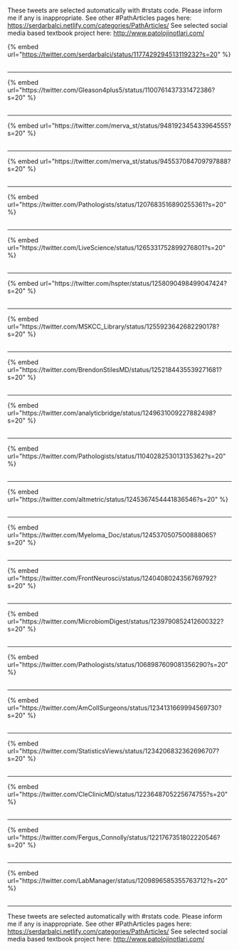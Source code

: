 

These tweets are selected automatically with #rstats code. Please inform me if any is inappropriate.
See other #PathArticles pages here: https://serdarbalci.netlify.com/categories/PathArticles/ 
See selected social media based textbook project here: http://www.patolojinotlari.com/

{% embed url="https://twitter.com/serdarbalci/status/1177429294513119232?s=20" %}<br>
<br>
<hr>
{% embed url="https://twitter.com/Gleason4plus5/status/1100761437331472386?s=20" %}<br>
<br>
<hr>
{% embed url="https://twitter.com/merva_st/status/948192345433964555?s=20" %}<br>
<br>
<hr>
{% embed url="https://twitter.com/merva_st/status/945537084709797888?s=20" %}<br>
<br>
<hr>
{% embed url="https://twitter.com/Pathologists/status/1207683516890255361?s=20" %}<br>
<br>
<hr>
{% embed url="https://twitter.com/LiveScience/status/1265331752899276801?s=20" %}<br>
<br>
<hr>
{% embed url="https://twitter.com/hspter/status/1258090498499047424?s=20" %}<br>
<br>
<hr>
{% embed url="https://twitter.com/MSKCC_Library/status/1255923642682290178?s=20" %}<br>
<br>
<hr>
{% embed url="https://twitter.com/BrendonStilesMD/status/1252184435539271681?s=20" %}<br>
<br>
<hr>
{% embed url="https://twitter.com/analyticbridge/status/1249631009227882498?s=20" %}<br>
<br>
<hr>
{% embed url="https://twitter.com/Pathologists/status/1104028253013135362?s=20" %}<br>
<br>
<hr>
{% embed url="https://twitter.com/altmetric/status/1245367454441836546?s=20" %}<br>
<br>
<hr>
{% embed url="https://twitter.com/Myeloma_Doc/status/1245370507500888065?s=20" %}<br>
<br>
<hr>
{% embed url="https://twitter.com/FrontNeurosci/status/1240408024356769792?s=20" %}<br>
<br>
<hr>
{% embed url="https://twitter.com/MicrobiomDigest/status/1239790852412600322?s=20" %}<br>
<br>
<hr>
{% embed url="https://twitter.com/Pathologists/status/1068987609081356290?s=20" %}<br>
<br>
<hr>
{% embed url="https://twitter.com/AmCollSurgeons/status/1234131669994569730?s=20" %}<br>
<br>
<hr>
{% embed url="https://twitter.com/StatisticsViews/status/1234206832362696707?s=20" %}<br>
<br>
<hr>
{% embed url="https://twitter.com/CleClinicMD/status/1223648705225674755?s=20" %}<br>
<br>
<hr>
{% embed url="https://twitter.com/Fergus_Connolly/status/1221767351802220546?s=20" %}<br>
<br>
<hr>
{% embed url="https://twitter.com/LabManager/status/1209896585355763712?s=20" %}<br>
<br>
<hr>


These tweets are selected automatically with #rstats code. Please inform me if any is inappropriate.
See other #PathArticles pages here: https://serdarbalci.netlify.com/categories/PathArticles/ 
See selected social media based textbook project here: http://www.patolojinotlari.com/
